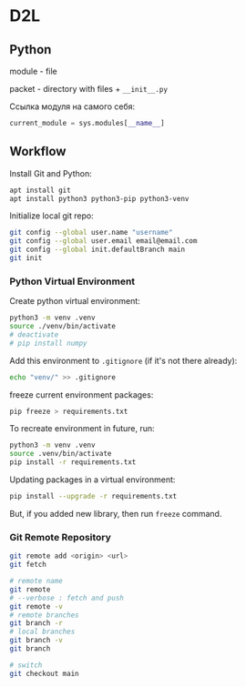 # D2L

## Python

module - file

packet - directory with files + `__init__.py`

Ссылка модуля на самого себя:
```python
current_module = sys.modules[__name__]
```

## Workflow

Install Git and Python:
```sh
apt install git
apt install python3 python3-pip python3-venv
```

Initialize local git repo:
```sh
git config --global user.name "username"
git config --global user.email email@email.com
git config --global init.defaultBranch main
git init
```

### Python Virtual Environment

Create python virtual environment:
```sh
python3 -m venv .venv
source ./venv/bin/activate
# deactivate
# pip install numpy
```

Add this environment to `.gitignore` (if it's not there already):
```sh
echo "venv/" >> .gitignore
```

freeze current environment packages:
```sh
pip freeze > requirements.txt
```

To recreate environment in future, run:
```sh
python3 -m venv .venv
source .venv/bin/activate
pip install -r requirements.txt
```

Updating packages in a virtual environment:
```sh
pip install --upgrade -r requirements.txt
```
But, if you added new library, then run `freeze` command.

### Git Remote Repository

```sh
git remote add <origin> <url>
git fetch

# remote name
git remote
# --verbose : fetch and push
git remote -v
# remote branches
git branch -r
# local branches
git branch -v
git branch
```

```sh
# switch
git checkout main
```
